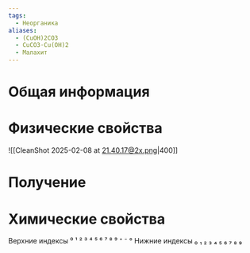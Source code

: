 ```yaml
---
tags:
  - Неорганика
aliases:
  - (CuOH)2CO3
  - CuCO3·Cu(OH)2
  - Малахит
---
```

# Общая информация
# Физические свойства
![[CleanShot 2025-02-08 at 21.40.17@2x.png|400]]
# Получение
# Химические свойства

Верхние индексы ⁰ ¹ ² ³ ⁴ ⁵ ⁶ ⁷ ⁸ ⁹ ⁺ ⁻ °
Нижние индексы ₀ ₁ ₂ ₃ ₄ ₅ ₆ ₇ ₈ ₉ 